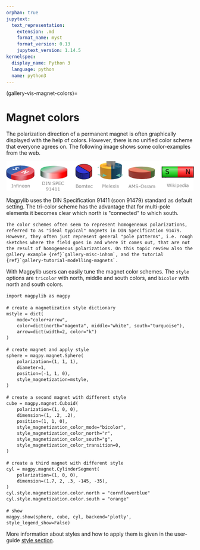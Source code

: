 ```yaml
---
orphan: true
jupytext:
  text_representation:
    extension: .md
    format_name: myst
    format_version: 0.13
    jupytext_version: 1.14.5
kernelspec:
  display_name: Python 3
  language: python
  name: python3
---
```


(gallery-vis-magnet-colors)=
# Magnet colors

The polarization direction of a permanent magnet is often graphically displayed with the help of colors. However, there is no unified color scheme that everyone agrees on. The following image shows some color-examples from the web.

![](../../../_static/images/gallery_vis_magnet_colors.png)

Magpylib uses the DIN Specification 91411 (soon 91479) standard as default setting. The tri-color scheme has the advantage that for multi-pole elements it becomes clear which north is "connected" to which south.

```{hint}
The color schemes often seem to represent homogeneous polarizations, referred to as "ideal typical" magnets in DIN Specification 91479. However, they often just represent general "pole patterns", i.e. rough sketches where the field goes in and where it comes out, that are not the result of homogeneous polarizations. On this topic review also the gallery example {ref}`gallery-misc-inhom`, and the tutorial {ref}`gallery-tutorial-modelling-magnets`.
```

With Magpylib users can easily tune the magnet color schemes. The `style` options are `tricolor` with north, middle and south colors, and `bicolor` with north and south colors.

```{code-cell} ipython
import magpylib as magpy

# create a magnetization style dictionary
mstyle = dict(
    mode="color+arrow",
    color=dict(north="magenta", middle="white", south="turquoise"),
    arrow=dict(width=2, color="k")
)

# create magnet and apply style
sphere = magpy.magnet.Sphere(
    polarization=(1, 1, 1),
    diameter=1,
    position=(-1, 1, 0),
    style_magnetization=mstyle,
)

# create a second magnet with different style
cube = magpy.magnet.Cuboid(
    polarization=(1, 0, 0),
    dimension=(1, .2, .2),
    position=(1, 1, 0),
    style_magnetization_color_mode="bicolor",
    style_magnetization_color_north="r",
    style_magnetization_color_south="g",
    style_magnetization_color_transition=0,
)

# create a third magnet with different style
cyl = magpy.magnet.CylinderSegment(
    polarization=(1, 0, 0),
    dimension=(1.7, 2, .3, -145, -35),
)
cyl.style.magnetization.color.north = "cornflowerblue"
cyl.style.magnetization.color.south = "orange"

# show
magpy.show(sphere, cube, cyl, backend='plotly', style_legend_show=False)
```

More information about styles and how to apply them is given in the user-guide [style section](guide-graphic-styles).
